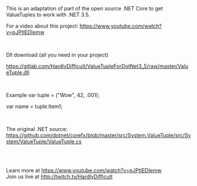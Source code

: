 This is an adaptation of part of the open source .NET Core 
to get ValueTuples to work with .NET 3.5.

For a video about this project: https://www.youtube.com/watch?v=pJPtlEDIemw

<br>

Dll download
(all you need in your project)

https://gitlab.com/HardlyDifficult/ValueTupleForDotNet3_5/raw/master/ValueTuple.dll

<br>

Example
var tuple = ("Wow", 42, .001);

var name = tuple.Item1;

<br>

The original .NET source: 
https://github.com/dotnet/corefx/blob/master/src/System.ValueTuple/src/System/ValueTuple/ValueTuple.cs

<br><br>

Learn more at https://www.youtube.com/watch?v=pJPtlEDIemw
<br>
Join us live at http://twitch.tv/HardlyDifficult 
